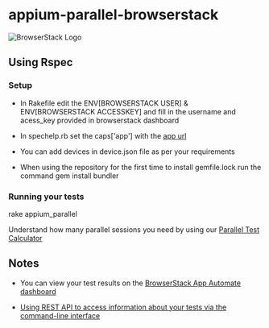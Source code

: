 # appium-parallel-browserstack


![BrowserStack Logo](https://d98b8t1nnulk5.cloudfront.net/production/images/layout/logo-header.png?1469004780)

## Using Rspec

### Setup

* In Rakefile edit the ENV[BROWSERSTACK USER] &  ENV[BROWSERSTACK ACCESSKEY] and fill in the username and acess_key provided in browserstack dashboard 

* In spechelp.rb set the caps['app'] with the [app url ](https://www.browserstack.com/docs/app-automate/appium/getting-started/ruby)

* You can add devices in device.json file as per your requirements 

* When using the repository for the first time to install gemfile.lock run the command gem install bundler
 
### Running your tests

rake appium_parallel

 Understand how many parallel sessions you need by using our [Parallel Test Calculator](https://www.browserstack.com/automate/parallel-calculator?ref=github)


## Notes
* You can view your test results on the [BrowserStack App Automate dashboard](https://www.browserstack.com/app-automate)

* [Using REST API to access information about your tests via the command-line interface](https://www.browserstack.com/automate/rest-api)







